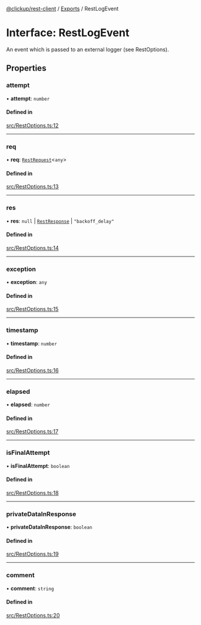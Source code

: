 [@clickup/rest-client](../README.md) / [Exports](../modules.md) / RestLogEvent

# Interface: RestLogEvent

An event which is passed to an external logger (see RestOptions).

## Properties

### attempt

• **attempt**: `number`

#### Defined in

[src/RestOptions.ts:12](https://github.com/clickup/rest-client/blob/master/src/RestOptions.ts#L12)

___

### req

• **req**: [`RestRequest`](../classes/RestRequest.md)<`any`\>

#### Defined in

[src/RestOptions.ts:13](https://github.com/clickup/rest-client/blob/master/src/RestOptions.ts#L13)

___

### res

• **res**: ``null`` \| [`RestResponse`](../classes/RestResponse.md) \| ``"backoff_delay"``

#### Defined in

[src/RestOptions.ts:14](https://github.com/clickup/rest-client/blob/master/src/RestOptions.ts#L14)

___

### exception

• **exception**: `any`

#### Defined in

[src/RestOptions.ts:15](https://github.com/clickup/rest-client/blob/master/src/RestOptions.ts#L15)

___

### timestamp

• **timestamp**: `number`

#### Defined in

[src/RestOptions.ts:16](https://github.com/clickup/rest-client/blob/master/src/RestOptions.ts#L16)

___

### elapsed

• **elapsed**: `number`

#### Defined in

[src/RestOptions.ts:17](https://github.com/clickup/rest-client/blob/master/src/RestOptions.ts#L17)

___

### isFinalAttempt

• **isFinalAttempt**: `boolean`

#### Defined in

[src/RestOptions.ts:18](https://github.com/clickup/rest-client/blob/master/src/RestOptions.ts#L18)

___

### privateDataInResponse

• **privateDataInResponse**: `boolean`

#### Defined in

[src/RestOptions.ts:19](https://github.com/clickup/rest-client/blob/master/src/RestOptions.ts#L19)

___

### comment

• **comment**: `string`

#### Defined in

[src/RestOptions.ts:20](https://github.com/clickup/rest-client/blob/master/src/RestOptions.ts#L20)
